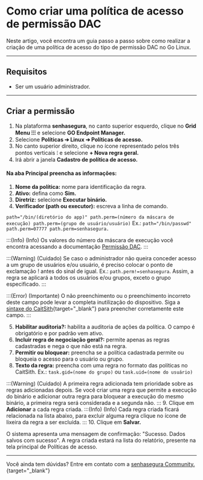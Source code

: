 # Como criar uma política de acesso de permissão DAC

Neste artigo, você encontra um guia passo a passo sobre como realizar a criação de uma política de acesso do tipo de permissão DAC no Go Linux.

* * *

## Requisitos

* Ser um usuário administrador.

* * *

## Criar a permissão

1. Na plataforma **senhasegura**, no canto superior esquerdo, clique no **Grid Menu ⁝⁝⁝** e selecione **GO Endpoint Manager.**
2. Selecione **Políticas ➔ Linux ➔ Políticas de acesso.**
3. No canto superior direito, clique no ícone representado pelos três pontos verticais ⁝ e selecione **+ Nova regra geral.**
4. Irá abrir a janela **Cadastro de política de acesso.**

#### Na aba Principal preencha as informações:

1. **Nome da política:** nome para identificação da regra.
2. **Ativo:** defina como **Sim.**
3. **Diretriz:** selecione **Executar binário.**
4. **Verificador (path ou executor):** escreva a linha de comando.

`path="/bin/(diretório do app)" path.perm=(número da máscara de execução) path.perm=(grupo de usuário/usuário)`
Ex.: `path="/bin/passwd" path.perm=07777 path.perm=senhasegura.`

:::(Info) (Info)
Os valores do número da máscara de execução você encontra acessando a documentação [Permissão DAC](/v3-32/docs/go-endpoint-manager-linux-dac-permission).
:::

:::(Warning) (Cuidado)
Se caso o administrador não queira conceder acesso a um grupo de usuários e/ou usuário, é preciso colocar o ponto de exclamação ! antes do sinal de igual. Ex.: `path.perm!=senhasegura`. Assim, a regra se aplicará a todos os usuários e/ou grupos, exceto o grupo especificado.
:::

:::(Error) (Importante)
O não preenchimento ou o preenchimento incorreto deste campo pode levar a completa inutilização do dispositivo. Siga a [sintaxe do CaitSith](https://caitsith.osdn.jp/#syntax_list){target="_blank"} para preencher corretamente este campo.
:::

5. **Habilitar auditoria?:** habilita a auditoria de ações da política. O campo é obrigatório e por padrão vem ativo.
6. **Incluir regra de negociação geral?:** permite apenas as regras cadastradas e nega o que não está na regra.
7. **Permitir ou bloquear:** preencha se a política cadastrada permite ou bloqueia o acesso para o usuário ou grupo.
8. **Texto da regra:** preencha com uma regra no formato das políticas no CaitSith.
Ex.: `task.gid=(nome do grupo)` ou `task.uid=(nome do usuário)`

:::(Warning) (Cuidado)
A primeira regra adicionada tem prioridade sobre as regras adicionadas depois. Se você criar uma regra que permite a execução do binário e adicionar outra regra para bloquear a execução do mesmo binário, a primeira regra será considerada e a segunda não.
:::
9. Clique em **Adicionar** a cada regra criada.
:::(Info) (Info)
Cada regra criada ficará relacionada na lista abaixo, para excluir alguma regra clique no ícone de lixeira da regra a ser excluída.
:::
10. Clique em **Salvar.**


O sistema apresenta uma mensagem de confirmação: "Sucesso. Dados salvos com sucesso". A regra criada estará na lista do relatório, presente na tela principal de Políticas de acesso.

* * *

Você ainda tem dúvidas? Entre em contato com a [senhasegura Community.](https://community.senhasegura.io/){target="_blank"}
